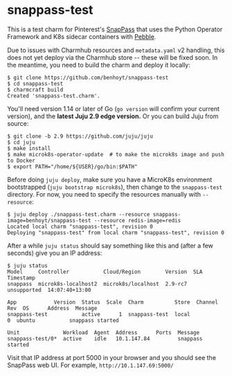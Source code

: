 # snappass-test

This is a test charm for Pinterest's [SnapPass](https://github.com/pinterest/snappass) that uses the Python Operator Framework and K8s sidecar containers with [Pebble](https://github.com/canonical/pebble).

Due to issues with Charmhub resources and `metadata.yaml` v2 handling, this does not yet deploy via the Charmhub store -- these will be fixed soon. In the meantime, you need to build the charm and deploy it locally:

```
$ git clone https://github.com/benhoyt/snappass-test
$ cd snappass-test
$ charmcraft build
Created 'snappass-test.charm'.
```

You'll need version 1.14 or later of Go (`go version` will confirm your current version), and the **latest Juju 2.9 edge version.** Or you can build Juju from source:

```
$ git clone -b 2.9 https://github.com/juju/juju
$ cd juju
$ make install
$ make microk8s-operator-update  # to make the microk8s image and push to Docker
$ export PATH="/home/${USER}/go/bin:$PATH"
```

Before doing `juju deploy`, make sure you have a MicroK8s environment bootstrapped (`juju bootstrap microk8s`), then change to the `snappass-test` directory. For now, you need to specify the resources manually with `--resource`:

```
$ juju deploy ./snappass-test.charm --resource snappass-image=benhoyt/snappass-test --resource redis-image=redis
Located local charm "snappass-test", revision 0
Deploying "snappass-test" from local charm "snappass-test", revision 0
```

After a while `juju status` should say something like this and (after a few seconds) give you an IP address:

```
$ juju status
Model     Controller           Cloud/Region        Version  SLA          Timestamp
snappass  microk8s-localhost2  microk8s/localhost  2.9-rc7  unsupported  14:07:40+13:00

App            Version  Status  Scale  Charm          Store  Channel  Rev  OS      Address  Message
snappass-test           active      1  snappass-test  local             0  ubuntu           snappass started

Unit              Workload  Agent  Address      Ports  Message
snappass-test/0*  active    idle   10.1.147.84         snappass started
```

Visit that IP address at port 5000 in your browser and you should see the SnapPass web UI. For example, `http://10.1.147.69:5000/`
